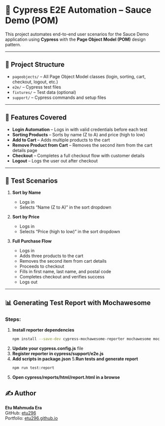 # 🧪 Cypress E2E Automation – Sauce Demo (POM)

This project automates end-to-end user scenarios for the Sauce Demo application using **Cypress** with the **Page Object Model (POM)** design pattern.

---

## 📁 Project Structure

- `pageobjects/` – All Page Object Model classes (login, sorting, cart, checkout, logout, etc.)
- `e2e/` – Cypress test files
- `fixtures/` – Test data (optional)
- `support/` – Cypress commands and setup files

---

## 🚀 Features Covered

- **Login Automation** – Logs in with valid credentials before each test
- **Sorting Products** – Sorts by name (Z to A) and price (high to low)
- **Add to Cart** – Adds multiple products to the cart
- **Remove Product from Cart** – Removes the second item from the cart details page
- **Checkout** – Completes a full checkout flow with customer details
- **Logout** – Logs the user out after checkout

---

## 🧪 Test Scenarios

1. **Sort by Name**
   - Logs in
   - Selects “Name (Z to A)” in the sort dropdown

2. **Sort by Price**
   - Logs in
   - Selects “Price (high to low)” in the sort dropdown

3. **Full Purchase Flow**
   - Logs in
   - Adds three products to the cart
   - Removes the second item from cart details
   - Proceeds to checkout
   - Fills in first name, last name, and postal code
   - Completes checkout and verifies success
   - Logs out

---
## 📊 Generating Test Report with Mochawesome

### Steps:
1. **Install reporter dependencies**
   ```bash
   npm install --save-dev cypress-mochawesome-reporter mochawesome mochawesome-merge mochawesome-report-generator
2. **Update your cypress.config.js** file
3. **Register reporter in cypress/support/e2e.js**
4. **Add scripts in package.json**
5.**Run tests and generate report**
   ```bash
   npm run test:report
6. **Open cypress/reports/html/report.html in a browse**



## ✍️ Author

**Etu Mahmuda Era**  
GitHub: [etu296](https://github.com/etu296)  
Portfolio: [etu296.github.io](https://etu296.github.io/Etu_Mahmuda_Era/)
